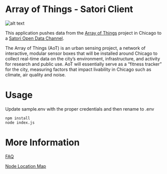 # Array of Things - Satori Client
![alt text](https://arrayofthings.github.io/images/ArrayofThingsLogo-small.png "Aot Logo")


This application pushes data from the [Array of Things](https://arrayofthings.github.io/) project in Chicago to a [Satori Open Data Channel](https://www.satori.com/overview).

The Array of Things (AoT) is an urban sensing project, a network of interactive, modular sensor boxes that will be installed around Chicago to collect real-time data on the city’s environment, infrastructure, and activity for research and public use. AoT will essentially serve as a “fitness tracker” for the city, measuring factors that impact livability in Chicago such as climate, air quality and noise.  

# Usage
Update sample.env with the proper credentials and then rename to .env
```
npm install
node index.js
```

# More Information
[FAQ](https://arrayofthings.github.io/faq.html)

[Node Location Map](https://arrayofthings.github.io/node-locations.html)

